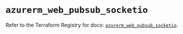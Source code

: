 # `azurerm_web_pubsub_socketio`

Refer to the Terraform Registry for docs: [`azurerm_web_pubsub_socketio`](https://registry.terraform.io/providers/hashicorp/azurerm/4.47.0/docs/resources/web_pubsub_socketio).
